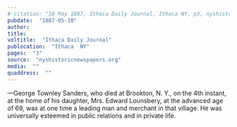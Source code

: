 ```yaml
---
# citation: "10 May 1887, Ithaca Daily Journal, Ithaca NY, p3, nyshistoricnewspapers.org."
pubdate:  "1887-05-10"
author: 
title: 
voltitle:  "Ithaca Daily Journal"
publocation:  "Ithaca  NY"
pages:  "3"
source:  "nyshistoricnewspapers.org"
media:  ""
quaddress:  ""
---
```

—George Townley Sanders, who died at Brookton, N. Y., on the 4th instant, at the home of his daughter, Mrs. Edward Lounsbery, at the advanced age of 69, was at one time a leading man and merchant in that village. He was universally esteemed in public relations and in private life.

